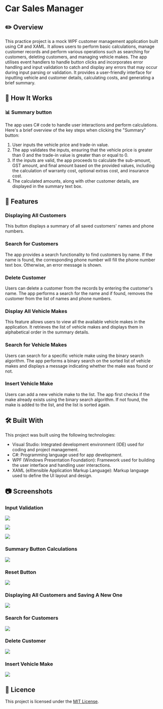 # Car Sales Manager

## ✏️ Overview
This practice project is a mock WPF customer management application built using C# and XAML. It allows users to perform basic calculations, manage customer records and perform various operations such as searching for customers, deleting customers, and managing vehicle makes. 
The app utilises event handlers to handle button clicks and incorporates error handling and input validation to catch and display any errors that may occur during input parsing or validation. It provides a user-friendly interface for inputting vehicle and customer details, calculating costs, and generating a brief summary.

## 🔧 How It Works

### 📊 Summary button
The app uses C# code to handle user interactions and perform calculations. Here's a brief overview of the key steps when clicking the "Summary" button:

1. User inputs the vehicle price and trade-in value.
2. The app validates the inputs, ensuring that the vehicle price is greater than 0 and the trade-in value is greater than or equal to 0.
3. If the inputs are valid, the app proceeds to calculate the sub-amount, GST amount, and final amount based on the provided values, including the calculation of warranty cost, optional extras cost, and insurance cost.
4. The calculated amounts, along with other customer details, are displayed in the summary text box.

## 🚀 Features

### Displaying All Customers
This button displays a summary of all saved customers' names and phone numbers.

### Search for Customers

The app provides a search functionality to find customers by name. If the name is found, the corresponding phone number will fill the phone number text box. Otherwise, an error message is shown.

### Delete Customer

Users can delete a customer from the records by entering the customer's name. The app performs a search for the name and if found, removes the customer from the list of names and phone numbers.

### Display All Vehicle Makes

This feature allows users to view all the available vehicle makes in the application. It retrieves the list of vehicle makes and displays them in alphabetical order in the summary details.

### Search for Vehicle Makes

Users can search for a specific vehicle make using the binary search algorithm. The app performs a binary search on the sorted list of vehicle makes and displays a message indicating whether the make was found or not.

### Insert Vehicle Make

Users can add a new vehicle make to the list. The app first checks if the make already exists using the binary search algorithm. If not found, the make is added to the list, and the list is sorted again.

## 🛠️ Built With
This project was built using the following technologies:

- Visual Studio: Integrated development environment (IDE) used for coding and project management.
- C#: Programming language used for app development.
- WPF (Windows Presentation Foundation): Framework used for building the user interface and handling user interactions.
- XAML (eXtensible Application Markup Language): Markup language used to define the UI layout and design.

## 📷 Screenshots

### Input Validation
![](https://lh3.googleusercontent.com/pw/AJFCJaXxY3MzHez27QkczN_CN1iVCpbhP7g4qfWkczdirsKxIVgrOvqi_TdRL8ityf9cJvhwNNlt9kiJQlTyuGqb6A-4DzEZjS2B0EnoTv2gWlGxq5Hz_V-wjv6p-2felJmG1fwLYoLENRPTk5jU-6xsuq9F=w958-h511-s-no)

![](https://lh3.googleusercontent.com/pw/AJFCJaWIcu9xYpJVE8jepKpSu9-OepD-Djcn11N_LIef3soIAW1Ql_T3FhRV8Qz20s4f0I39ebUz1tCcDEhB7Ad0sCLPlYderqUXlr26LludRc3AKmc-GFa6WoaRDGYEqr26gAlBzDXlWbhMZuQ2VPz0na8S=w958-h509-s-no)

![](https://lh3.googleusercontent.com/pw/AJFCJaWP1ou23KXwskhPu8YJmzUwXEF9u7jcRNju3TTH_7tVMMAs6aQzMhrR2HH0dCMzfnegfEx6Qeml4vtmlmq1YcZk78ko9jA4jpDmDpKJ9FFOU_tdOGWBRheXN6V9dxOPwr2bkVnYJTQZUJmITQaElKHa=w958-h506-s-no)

### Summary Button Calculations
![](https://lh3.googleusercontent.com/pw/AJFCJaV45nazQzs4oCB8RMNudEY4RlUYUdKIjE3vMS11itYDiOTJEW8IsNync62wnjSU5vRx-eQrduPCFSwooit4_g-gPfKBvsssDIy94IzFjJXGkKR9CRQsSNrCtiuhkqyTMSPW3FOKlafTkar3OxecCkT1=w958-h508-s-no)

### Reset Button
![](https://lh3.googleusercontent.com/pw/AJFCJaVh7UtnMGJuQQpuig2mfhkO-pdfsTejDtN2WrABKZvPaWjFZiCRZvcIVrdyhwXUFjaqT6a8KWGNEihqw6r1nf28XK01wcJK2Gee0-z6J8j-zOMWjkAivNixaHUeRQ5YFFHxpYL8E-NtVZvoFBZ2mYea=w958-h470-s-no)

### Displaying All Customers and Saving A New One
![](https://lh3.googleusercontent.com/pw/AJFCJaV2n_Y8XZhOpJrJz_i62W0AKLLXB-D1nd4Cx2vIYdxQDXH7n6LE3s989o0st-AyOIgdWvqnkIXEuYAlU939gf-m2GLo1nWmEocUrnfqmCDDUKNhUOdPsp9F0W52qsUlHqlFY8u8DZ0_6qhXxqMPWmUY=w958-h533-s-no)

### Search for Customers
![](https://lh3.googleusercontent.com/pw/AJFCJaWd2zMQeqn8tFHDR7ZhSPHTadC8x-Cil6bP58byuLoh1SWerLwv0aAEX4OZ32dcGwT9ZBXvEcswqetW8rk73LgkpGLri-EJdyaH0baWU8S7gTTpBZCrmaxlJPC_Yg4aXx-g6l6Q_dbySUx-NYG2Pmfe=w958-h533-s-no)

### Delete Customer
![](https://lh3.googleusercontent.com/pw/AJFCJaWBmIvorXTwLr_613fTJHTQlM5PJXKMVck3cH54EuRvV71yEK9y00fh3zj9dur_F560VN1VD35TQd5R64BN1jd6bNVHWA8UtDe-m6mudYPO1erpN2_SPFW2ak2RGnRYFoQi84DwGi45gmBZD0zZbltG=w958-h470-s-no)

### Insert Vehicle Make
![](https://lh3.googleusercontent.com/pw/AJFCJaUmxc3Fkt33pRQ1KRbk_RUjAnLi1pNbWEIcT69V16M2zzt3-Eq_zc4r0bmSbFNLzdbSW8Tez6Rvy2Swuylnbv9PqrZdCIhqi2aVREMAdXcWtHSywGC7FvalukFf53jJ-6pn9AKxKwhtPpYLZbFmRdsg=w958-h571-s-no)

## 📝 Licence
This project is licensed under the [MIT License](LICENSE).
